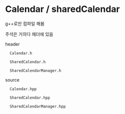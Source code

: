 Calendar / sharedCalendar
=========================

g++로만 컴파일 해봄

주석은 거의다 헤더에 있음

  header
      
      Calendar.h
      
      SharedCalendar.h
      
      SharedCalendarManager.h
    
  source
      
      Calendar.hpp
      
      SharedCalendar.hpp
      
      SharedCalendarManager.hpp
    
